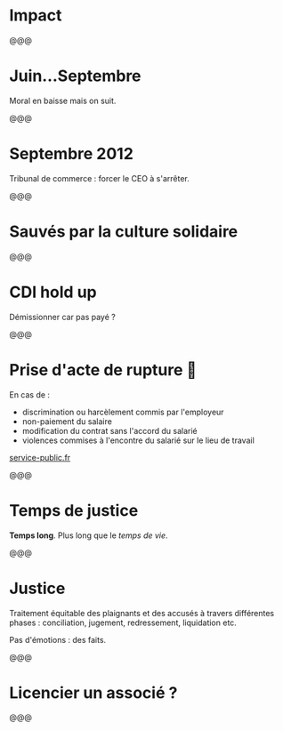 <!-- .slide: data-state="contrasted" -->

# Impact

@@@

# Juin…Septembre

Moral en baisse mais on suit.

@@@

<!-- .slide: data-state="background-light" data-background="images/tc-declaration.png" -->

# Septembre 2012

Tribunal de commerce : forcer le CEO à s'arrêter.

@@@

<!-- .slide: data-state="background-light" data-background="images/team-spirit.png" -->

# Sauvés par la culture solidaire

@@@

# CDI hold up

Démissionner car pas payé ?

@@@

# Prise d'acte de rupture 🎉

En cas de :

- discrimination ou harcèlement commis par l'employeur
- non-paiement du salaire
- modification du contrat sans l'accord du salarié
- violences commises à l'encontre du salarié sur le lieu de travail

[service-public.fr](https://www.service-public.fr/particuliers/vosdroits/F24409)

@@@

# Temps de justice

**Temps long**. Plus long que le *temps de vie*.

@@@

# Justice

Traitement équitable des plaignants et des accusés à travers différentes phases : conciliation, jugement, redressement, liquidation etc.

Pas d'émotions : des faits.

@@@

<!-- .slide: data-state="background-light" data-background="images/structure.png" -->

# Licencier un associé ?

@@@

<!-- .slide: data-background="images/structure.png" -->
